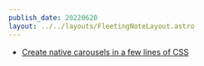 ```yaml
---
publish_date: 20220620    
layout: ../../layouts/FleetingNoteLayout.astro
---
```

- [Create native carousels in a few lines of CSS ](https://twitter.com/builderio/status/1538959141955174400)
